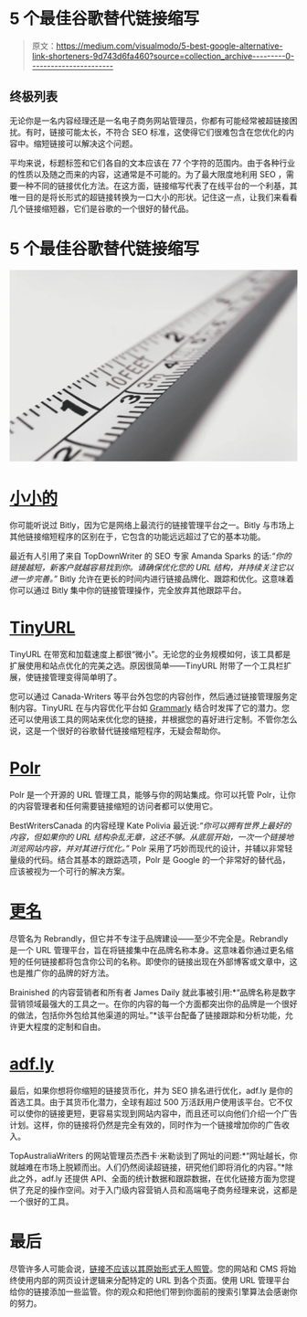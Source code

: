 # 5 个最佳谷歌替代链接缩写

> 原文：<https://medium.com/visualmodo/5-best-google-alternative-link-shorteners-9d743d6fa460?source=collection_archive---------0----------------------->

## 终极列表

无论你是一名内容经理还是一名电子商务网站管理员，你都有可能经常被超链接困扰。有时，链接可能太长，不符合 SEO 标准，这使得它们很难包含在您优化的内容中。缩短链接可以解决这个问题。

平均来说，标题标签和它们各自的文本应该在 77 个字符的范围内。由于各种行业的性质以及随之而来的内容，这通常是不可能的。为了最大限度地利用 SEO ，需要一种不同的链接优化方法。在这方面，链接缩写代表了在线平台的一个利基，其唯一目的是将长形式的超链接转换为一口大小的形状。记住这一点，让我们来看看几个链接缩短器，它们是谷歌的一个很好的替代品。

# 5 个最佳谷歌替代链接缩写

![](img/7ed0b7fed73c5d999bdcafa786bb7669.png)

# [小小的](https://bitly.com/)

你可能听说过 Bitly，因为它是网络上最流行的链接管理平台之一。Bitly 与市场上其他链接缩短程序的区别在于，它包含的功能远远超过了它的基本功能。

最近有人引用了来自 TopDownWriter 的 SEO 专家 Amanda Sparks 的话:*“你的链接越短，新客户就越容易找到你。请确保优化您的 URL 结构，并持续关注它以进一步完善。”* Bitly 允许在更长的时间内进行链接品牌化、跟踪和优化。这意味着你可以通过 Bitly 集中你的链接管理操作，完全放弃其他跟踪平台。

# [TinyURL](https://tinyurl.com/)

TinyURL 在带宽和加载速度上都很“微小”。无论您的业务规模如何，该工具都是扩展使用和站点优化的完美之选。原因很简单——TinyURL 附带了一个工具栏扩展，使链接管理变得简单明了。

您可以通过 Canada-Writers 等平台外包您的内容创作，然后通过链接管理服务定制内容。TinyURL 在与内容优化平台如 [Grammarly](https://www.grammarly.com/) 结合时发挥了它的潜力。您还可以使用该工具的网站来优化您的链接，并根据您的喜好进行定制。不管你怎么说，这是一个很好的谷歌替代链接缩短程序，无疑会帮助你。

# [Polr](https://polrproject.org/)

Polr 是一个开源的 URL 管理工具，能够与你的网站集成。你可以托管 Polr，让你的内容管理者和任何需要链接缩短的访问者都可以使用它。

BestWritersCanada 的内容经理 Kate Polivia 最近说:*“你可以拥有世界上最好的内容，但如果你的 URL 结构杂乱无章，这还不够。从底层开始，一次一个链接地浏览网站内容，并对其进行优化。”* Polr 采用了巧妙而现代的设计，并辅以非常轻量级的代码。结合其基本的跟踪选项，Polr 是 Google 的一个非常好的替代品，应该被视为一个可行的解决方案。

# [更名](https://www.rebrandly.com/)

尽管名为 Rebrandly，但它并不专注于品牌建设——至少不完全是。Rebrandly 是一个 URL 管理平台，旨在将链接集中在品牌名称本身。这意味着你通过更名缩短的任何链接都将包含你公司的名称。即使你的链接出现在外部博客或文章中，这也是推广你的品牌的好方法。

Brainished 的内容营销者和所有者 James Daily 就此事被引用:*“品牌名称是数字营销领域最强大的工具之一。在你的内容的每一个方面都突出你的品牌是一个很好的做法，包括你外包给其他渠道的网址。”*该平台配备了链接跟踪和分析功能，允许更大程度的定制和自由。

# [adf.ly](http://adf.ly/)

最后，如果你想将你缩短的链接货币化，并为 SEO 排名进行优化，adf.ly 是你的首选工具。由于其货币化潜力，全球有超过 500 万活跃用户使用该平台。它不仅可以使你的链接更短，更容易实现到网站内容中，而且还可以向他们介绍一个广告计划。这样，你的链接将仍然是完全有效的，同时作为一个链接增加你的广告收入。

TopAustraliaWriters 的网站管理员杰西卡·米勒谈到了网址的问题:*“网址越长，你就越难在市场上脱颖而出。人们仍然阅读超链接，研究他们即将消化的内容。”*除此之外，adf.ly 还提供 API、全面的统计数据和跟踪数据，在优化链接方面为您提供了充足的操作空间。对于入门级内容营销人员和高端电子商务经理来说，这都是一个很好的工具。

# 最后

尽管许多人可能会说，[链接不应该以其原始形式无人照管](https://visualmodo.com/3-things-to-avoid-starting-website/)。您的网站和 CMS 将始终使用内部的网页设计逻辑来分配特定的 URL 到各个页面。使用 URL 管理平台给你的链接添加一些监管。你的观众和把他们带到你面前的搜索引擎算法会感谢你的努力。